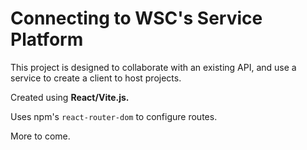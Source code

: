 # Connecting to WSC's Service Platform

This project is designed to collaborate with an existing API, and use a service to create a client to host projects.

Created using **React/Vite.js.**

Uses npm's `react-router-dom` to configure routes.

More to come.